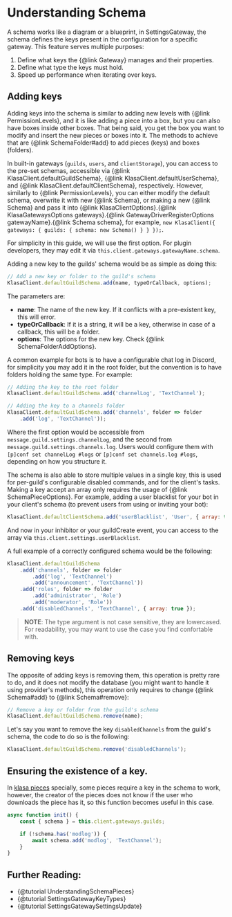 # Understanding Schema

A schema works like a diagram or a blueprint, in SettingsGateway, the schema defines the keys present in the configuration for a specific gateway. This feature serves multiple purposes:

1. Define what keys the {@link Gateway} manages and their properties.
1. Define what type the keys must hold.
1. Speed up performance when iterating over keys.

## Adding keys

Adding keys into the schema is similar to adding new levels with {@link PermissionLevels}, and it is like adding a piece into a box, but you can also have boxes inside other boxes. That being said, you get the box you want to modify and insert the new pieces or boxes into it. The methods to achieve that are {@link SchemaFolder#add} to add pieces (keys) and boxes (folders).

In built-in gateways (`guilds`, `users`, and `clientStorage`), you can access to the pre-set schemas, accessible via {@link KlasaClient.defaultGuildSchema}, {@link KlasaClient.defaultUserSchema}, and {@link KlasaClient.defaultClientSchema}, respectively. However, similarly to {@link PermissionLevels}, you can either modify the default schema, overwrite it with new {@link Schema}, or making a new {@link Schema} and pass it into {@link KlasaClientOptions}.{@link KlasaGatewaysOptions gateways}.{@link GatewayDriverRegisterOptions gatewayName}.{@link Schema schema}, for example, `new KlasaClient({ gateways: { guilds: { schema: new Schema() } } });`.

For simplicity in this guide, we will use the first option. For plugin developers, they may edit it via `this.client.gateways.gatewayName.schema`.

Adding a new key to the guilds' schema would be as simple as doing this:

```javascript
// Add a new key or folder to the guild's schema
KlasaClient.defaultGuildSchema.add(name, typeOrCallback, options);
```

The parameters are:

- **name**: The name of the new key. If it conflicts with a pre-existent key, this will error.
- **typeOrCallback**: If it is a string, it will be a key, otherwise in case of a callback, this will be a folder.
- **options**: The options for the new key. Check {@link SchemaFolderAddOptions}.

A common example for bots is to have a configurable chat log in Discord, for simplicity you may add it in the root folder, but the convention is to have folders holding the same type. For example:

```javascript
// Adding the key to the root folder
KlasaClient.defaultGuildSchema.add('channelLog', 'TextChannel');

// Adding the key to a channels folder
KlasaClient.defaultGuildSchema.add('channels', folder => folder
	.add('log', 'TextChannel'));
```

Where the first option would be accessible from `message.guild.settings.channelLog`, and the second from `message.guild.settings.channels.log`. Users would configure them with `[p]conf set channelLog #logs` or `[p]conf set channels.log #logs`, depending on how you structure it.

The schema is also able to store multiple values in a single key, this is used for per-guild's configurable disabled commands, and for the client's tasks. Making a key accept an array only requires the usage of {@link SchemaPieceOptions}. For example, adding a user blacklist for your bot in your client's schema (to prevent users from using or inviting your bot):

```javascript
KlasaClient.defaultClientSchema.add('userBlacklist', 'User', { array: true });
```

And now in your inhibitor or your guildCreate event, you can access to the array via `this.client.settings.userBlacklist`.

A full example of a correctly configured schema would be the following:

```javascript
KlasaClient.defaultGuildSchema
	.add('channels', folder => folder
		.add('log', 'TextChannel')
		.add('announcement', 'TextChannel'))
	.add('roles', folder => folder
		.add('administrator', 'Role')
		.add('moderator', 'Role'))
	.add('disabledChannels', 'TextChannel', { array: true });
```

> **NOTE**: The type argument is not case sensitive, they are lowercased. For readability, you may want to use the case you find confortable with.

## Removing keys

The opposite of adding keys is removing them, this operation is pretty rare to do, and it does not modify the database (you might want to handle it using provider's methods), this operation only requires to change {@link Schema#add} to {@link Schema#remove}:

```javascript
// Remove a key or folder from the guild's schema
KlasaClient.defaultGuildSchema.remove(name);
```

Let's say you want to remove the key `disabledChannels` from the guild's schema, the code to do so is the following:

```javascript
KlasaClient.defaultGuildSchema.remove('disabledChannels');
```

## Ensuring the existence of a key.

In [klasa pieces](https://github.com/dirigeants/klasa-pieces/) specially, some pieces require a key in the schema to work, however, the creator of the pieces does not know if the user who downloads the piece has it, so this function becomes useful in this case.

```javascript
async function init() {
	const { schema } = this.client.gateways.guilds;

	if (!schema.has('modlog')) {
		await schema.add('modlog', 'TextChannel');
	}
}
```

## Further Reading:

- {@tutorial UnderstandingSchemaPieces}
- {@tutorial SettingsGatewayKeyTypes}
- {@tutorial SettingsGatewaySettingsUpdate}
